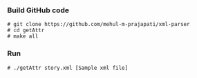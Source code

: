 ### Build GitHub code
```
# git clone https://github.com/mehul-m-prajapati/xml-parser
# cd getAttr
# make all
```

### Run
```
# ./getAttr story.xml [Sample xml file]
```
